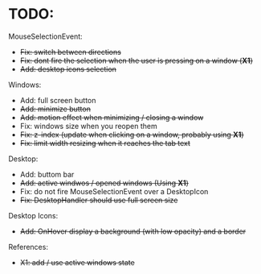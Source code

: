 # TODO: 
MouseSelectionEvent:
- ~~Fix: switch between directions~~
- ~~Fix: dont fire the selection when the user is pressing on a window (**X1**)~~
- ~~Add: desktop icons selection~~

Windows:
- Add: full screen button
- ~~Add: minimize button~~
- ~~Add: motion effect when minimizing / closing a window~~
- Fix: windows size when you reopen them
- ~~Fix: z-index (update when clicking on a window, probably using **X1**)~~
- ~~Fix: limit width resizing when it reaches the tab text~~

Desktop:
- Add: buttom bar
- ~~Add: active windwos / opened windows (Using **X1**)~~
- Fix: do not fire MouseSelectionEvent over a DesktopIcon
- ~~Fix: DesktopHandler should use full screen size~~

Desktop Icons:
- ~~Add: OnHover display a background (with low opacity) and a border~~

References:
- ~~X1: add / use active windows state~~